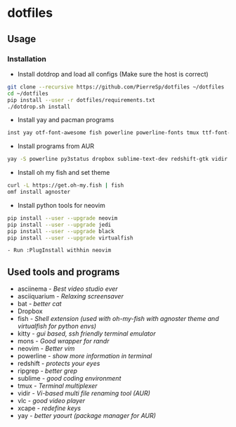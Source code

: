 # dotfiles

## Usage
###  Installation

- Install dotdrop and load all configs (Make sure the host is correct)
```bash
git clone --recursive https://github.com/PierreSp/dotfiles ~/dotfiles
cd ~/dotfiles
pip install --user -r dotfiles/requirements.txt
./dotdrop.sh install
```

- Install yay and pacman programs
```bash
inst yay otf-font-awesome fish powerline powerline-fonts tmux ttf-font-awesome xcape otf-fira-code vlc bat ripgrep asciinema mons asciiquarium
```
- Install programs from AUR
```bash
yay -S powerline py3status dropbox sublime-text-dev redshift-gtk vidir

```

- Install oh my fish and set theme
```bash
curl -L https://get.oh-my.fish | fish
omf install agnoster
```

- Install python tools for neovim 
```bash
pip install --user --upgrade neovim
pip install --user --upgrade jedi
pip install --user --upgrade black
pip install --user --upgrade virtualfish
```
    - Run :PlugInstall withhin neovim
## Used tools and programs

- asciinema - *Best video studio ever*
- asciiquarium - *Relaxing screensaver*
- bat - *better cat*
- Dropbox
- fish - *Shell extension (used with oh-my-fish with agnoster theme and virtualfish for python envs)*
- kitty - *gui based, ssh friendly terminal emulator*
- mons - *Good wrapper for randr*
- neovim - *Better vim*
- powerline - *show more information in terminal*
- redshift - *protects your eyes*
- ripgrep - *better grep*
- sublime - *good coding environment*
- tmux - *Terminal multiplexer*
- vidir - *Vi-based multi file renaming tool (AUR)*
- vlc - *good video player*
- xcape - *redefine keys*
- yay - *better yaourt (package manager for AUR)*

